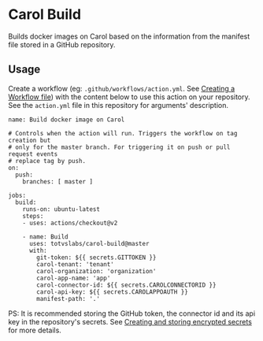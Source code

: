 # Carol Build

Builds docker images on Carol based on the information from the manifest file stored in a GitHub repository.

## Usage

Create a workflow (eg: `.github/workflows/action.yml`. See [Creating a Workflow file](https://help.github.com/en/articles/configuring-a-workflow#creating-a-workflow-file)) with the content below to use this action on your repository.
See the `action.yml` file in this repository for arguments' description.

```
name: Build docker image on Carol

# Controls when the action will run. Triggers the workflow on tag creation but
# only for the master branch. For triggering it on push or pull request events
# replace tag by push. 
on:
  push:
    branches: [ master ]

jobs:
  build:
    runs-on: ubuntu-latest
    steps:
    - uses: actions/checkout@v2
        
    - name: Build
      uses: totvslabs/carol-build@master
      with:
        git-token: ${{ secrets.GITTOKEN }}
        carol-tenant: 'tenant'
        carol-organization: 'organization'
        carol-app-name: 'app'
        carol-connector-id: ${{ secrets.CAROLCONNECTORID }}
        carol-api-key: ${{ secrets.CAROLAPPOAUTH }}
        manifest-path: '.'
```
PS: It is recommended storing the GitHub token, the connector id and its api key in the repository's secrets. See [Creating and storing encrypted secrets](https://help.github.com/en/actions/configuring-and-managing-workflows/creating-and-storing-encrypted-secrets) for more details.